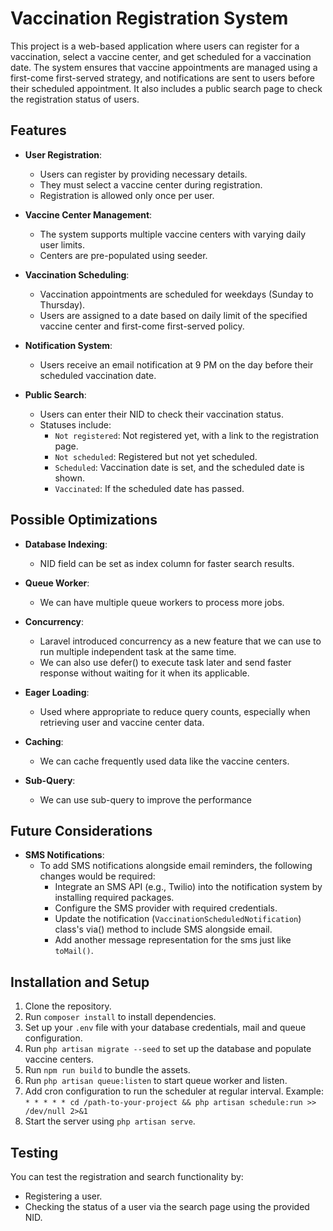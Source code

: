 # Vaccination Registration System

This project is a web-based application where users can register for a vaccination, select a vaccine center, and get scheduled for a vaccination date. The system ensures that vaccine appointments are managed using a first-come first-served strategy, and notifications are sent to users before their scheduled appointment. It also includes a public search page to check the registration status of users.

## Features

- **User Registration**: 
  - Users can register by providing necessary details.
  - They must select a vaccine center during registration.
  - Registration is allowed only once per user.
  
- **Vaccine Center Management**: 
  - The system supports multiple vaccine centers with varying daily user limits.
  - Centers are pre-populated using seeder.
  
- **Vaccination Scheduling**: 
  - Vaccination appointments are scheduled for weekdays (Sunday to Thursday).
  - Users are assigned to a date based on daily limit of the specified vaccine center and first-come first-served policy.
  
- **Notification System**: 
  - Users receive an email notification at 9 PM on the day before their scheduled vaccination date.
  
- **Public Search**: 
  - Users can enter their NID to check their vaccination status.
  - Statuses include:
    - `Not registered`: Not registered yet, with a link to the registration page.
    - `Not scheduled`: Registered but not yet scheduled.
    - `Scheduled`: Vaccination date is set, and the scheduled date is shown.
    - `Vaccinated`: If the scheduled date has passed.

## Possible Optimizations

- **Database Indexing**:
  - NID field can be set as index column for faster search results.
  
- **Queue Worker**:
  - We can have multiple queue workers to process more jobs.

- **Concurrency**:
  - Laravel introduced concurrency as a new feature that we can use to run multiple independent task at the same time.
  - We can also use defer() to execute task later and send faster response without waiting for it when its applicable.
  
- **Eager Loading**:
  - Used where appropriate to reduce query counts, especially when retrieving user and vaccine center data.

- **Caching**:
  - We can cache frequently used data like the vaccine centers.

- **Sub-Query**:
  - We can use sub-query to improve the performance

## Future Considerations

- **SMS Notifications**:
  - To add SMS notifications alongside email reminders, the following changes would be required:
    - Integrate an SMS API (e.g., Twilio) into the notification system by installing required packages.
    - Configure the SMS provider with required credentials.
    - Update the notification (`VaccinationScheduledNotification`) class's via() method to include SMS alongside email.
    - Add another message representation for the sms just like `toMail()`.
  
## Installation and Setup

1. Clone the repository.
2. Run `composer install` to install dependencies.
3. Set up your `.env` file with your database credentials, mail and queue configuration.
4. Run `php artisan migrate --seed` to set up the database and populate vaccine centers.
5. Run `npm run build` to bundle the assets.
6. Run `php artisan queue:listen` to start queue worker and listen.
7. Add cron configuration to run the scheduler at regular interval. Example: `* * * * * cd /path-to-your-project && php artisan schedule:run >> /dev/null 2>&1`
8. Start the server using `php artisan serve`.

## Testing

You can test the registration and search functionality by:
- Registering a user.
- Checking the status of a user via the search page using the provided NID.